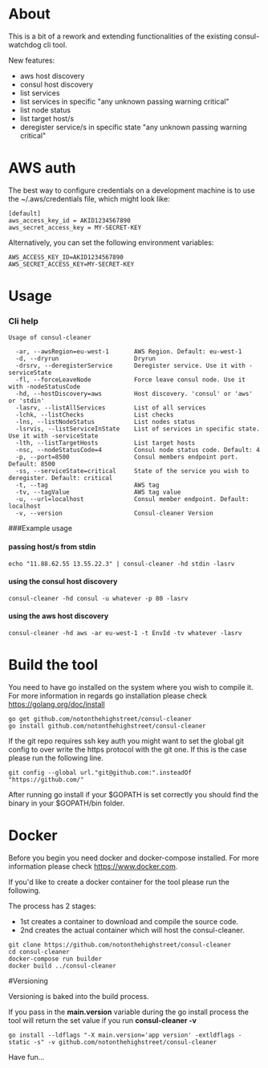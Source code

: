 # About
This is a bit of a rework and extending functionalities of the existing consul-watchdog cli tool.

New features:

- aws host discovery
- consul host discovery
- list services
- list services in specific "any unknown passing warning critical"
- list node status
- list target host/s
- deregister service/s in specific state "any unknown passing warning critical"

# AWS auth
The best way to configure credentials on a development machine is to use the ~/.aws/credentials file, which might look like:

```
[default]
aws_access_key_id = AKID1234567890
aws_secret_access_key = MY-SECRET-KEY
```
Alternatively, you can set the following environment variables:

```
AWS_ACCESS_KEY_ID=AKID1234567890
AWS_SECRET_ACCESS_KEY=MY-SECRET-KEY
```

# Usage
### Cli help
```
Usage of consul-cleaner

  -ar, --awsRegion=eu-west-1       AWS Region. Default: eu-west-1
  -d, --dryrun                     Dryrun
  -drsrv, --deregisterService      Deregister service. Use it with -serviceState
  -fl, --forceLeaveNode            Force leave consul node. Use it with -nodeStatusCode
  -hd, --hostDiscovery=aws         Host discovery. 'consul' or 'aws' or 'stdin'
  -lasrv, --listAllServices        List of all services
  -lchk, --listChecks              List checks
  -lns, --listNodeStatus           List nodes status
  -lsrvis, --listServiceInState    List of services in specific state. Use it with -serviceState
  -lth, --listTargetHosts          List target hosts
  -nsc, --nodeStatusCode=4         Consul node status code. Default: 4
  -p, --port=8500                  Consul members endpoint port. Default: 8500
  -ss, --serviceState=critical     State of the service you wish to deregister. Default: critical
  -t, --tag                        AWS tag
  -tv, --tagValue                  AWS tag value
  -u, --url=localhost              Consul member endpoint. Default: localhost
  -v, --version                    Consul-cleaner Version
```


###Example usage
#### passing host/s from stdin
```
echo "11.88.62.55 13.55.22.3" | consul-cleaner -hd stdin -lasrv
```

#### using the consul host discovery
```
consul-cleaner -hd consul -u whatever -p 80 -lasrv
```

#### using the aws host discovery
```
consul-cleaner -hd aws -ar eu-west-1 -t EnvId -tv whatever -lasrv
```

# Build the tool
You need to have go installed on the system where you wish to compile it.
For more information in regards go installation please check https://golang.org/doc/install

```
go get github.com/notonthehighstreet/consul-cleaner
go install github.com/notonthehighstreet/consul-cleaner

```

If the git repo requires ssh key auth you might want to set the global git config to over write the https protocol with the git one. If this is the case please run the following line.

```
git config --global url."git@github.com:".insteadOf "https://github.com/"
```

After running go install if your $GOPATH is set correctly you should find the binary in your $GOPATH/bin folder.

# Docker
Before you begin you need docker and docker-compose installed. For more information please check https://www.docker.com.


If you'd like to create a docker container for the tool please run the following.

The process has 2 stages:

- 1st creates a container to download and compile the source code.
- 2nd creates the actual container which will host the consul-cleaner.

```
git clone https://github.com/notonthehighstreet/consul-cleaner
cd consul-cleaner
docker-compose run builder
docker build ../consul-cleaner
```

#Versioning 

Versioning is baked into the build process.

If you pass in the **main.version** variable during the go install process the tool will return the set value if you run **consul-cleaner -v**

```
go install --ldflags "-X main.version='app version' -extldflags -static -s" -v github.com/notonthehighstreet/consul-cleaner
```

Have fun...
